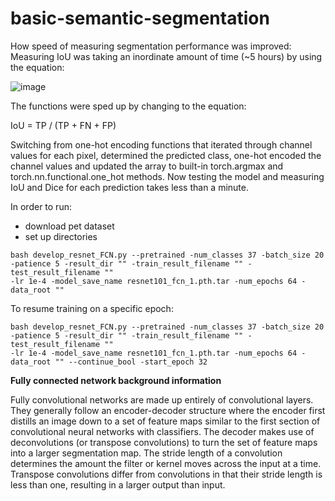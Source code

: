 # basic-semantic-segmentation
How speed of measuring segmentation performance was improved:
Measuring IoU was taking an inordinate amount of time (~5 hours) by using the equation:

![image](https://github.com/d-f/basic-semantic-segmentation/assets/118086192/e1dcfc95-1c94-4e78-8d1d-c97067ec4bcc)

The functions were sped up by changing to the equation:
 
 IoU = TP / (TP + FN + FP)

 Switching from one-hot encoding functions that iterated through channel values for each pixel, determined the predicted class, one-hot encoded the channel values and updated the array to built-in torch.argmax and torch.nn.functional.one_hot methods. Now testing the model and measuring IoU and Dice for each prediction takes less than a minute.

 In order to run:

- download pet dataset
- set up directories
 
 ```
bash develop_resnet_FCN.py --pretrained -num_classes 37 -batch_size 20 -patience 5 -result_dir "" -train_result_filename "" -test_result_filename ""
-lr 1e-4 -model_save_name resnet101_fcn_1.pth.tar -num_epochs 64 -data_root ""
```
To resume training on a specific epoch:
```
bash develop_resnet_FCN.py --pretrained -num_classes 37 -batch_size 20 -patience 5 -result_dir "" -train_result_filename "" -test_result_filename ""
-lr 1e-4 -model_save_name resnet101_fcn_1.pth.tar -num_epochs 64 -data_root "" --continue_bool -start_epoch 32
```

**Fully connected network background information**

Fully convolutional networks are made up entirely of convolutional layers. They generally follow an encoder-decoder structure where the encoder first distills an image down to a set of feature maps similar to the first section of convolutional neural networks with classifiers. The decoder makes use of deconvolutions (or transpose convolutions) to turn the set of feature maps into a larger segmentation map. The stride length of a convolution determines the amount the filter or kernel moves across the input at a time. Transpose convolutions differ from convolutions in that their stride length is less than one, resulting in a larger output than input.
